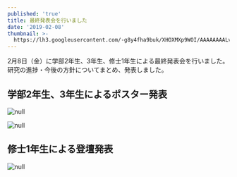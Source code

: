 ```yaml
---
published: 'true'
title: 最終発表会を行いました
date: '2019-02-08'
thumbnail: >-
  https://lh3.googleusercontent.com/-g8y4fha9buk/XHOXMXp9WOI/AAAAAAAALvA/0yji5onsn9kZ7JyvgwBEc96EytVRDIDKQCE0YBhgL/P1024197.JPG
---
```

2月8日（金）に学部2年生、3年生、修士1年生による最終発表会を行いました。研究の進捗・今後の方針についてまとめ、発表しました。

## 学部2年生、3年生によるポスター発表

![null](https://lh3.googleusercontent.com/-W33h1ISccgA/XHOXMXhV8dI/AAAAAAAALu0/MiQzJXpIolQLsmOGcanVkqBCRiRAghRXQCE0YBhgL/P1024243.JPG)

![null](https://lh3.googleusercontent.com/-g8y4fha9buk/XHOXMXp9WOI/AAAAAAAALvA/0yji5onsn9kZ7JyvgwBEc96EytVRDIDKQCE0YBhgL/P1024197.JPG)

## 修士1年生による登壇発表

![null](https://lh3.googleusercontent.com/-AXxFF07VD1s/XG52FCZRZaI/AAAAAAAALkY/a7OOb7ZVS5MSg-0KQRrYTiARSoWH7va1ACE0YBhgL/2019-02-08_13-51-50_612.jpeg)
